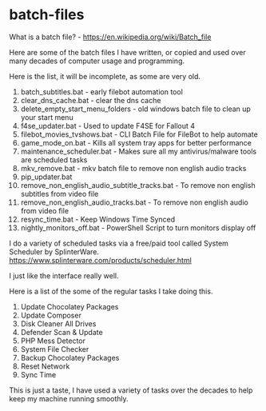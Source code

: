 # batch-files

What is a batch file? - https://en.wikipedia.org/wiki/Batch_file

Here are some of the batch files I have written, or copied and used over many decades of computer usage and programming.

Here is the list, it will be incomplete, as some are very old.

1. batch_subtitles.bat - early filebot automation tool
2. clear_dns_cache.bat - clear the dns cache
3. delete_empty_start_menu_folders - old windows batch file to clean up your start menu
4. f4se_updater.bat - Used to update F4SE for Fallout 4
5. filebot_movies_tvshows.bat - CLI Batch File for FileBot to help automate
6. game_mode_on.bat - Kills all system tray apps for better performance
7. maintenance_scheduler.bat - Makes sure all my antivirus/malware tools are scheduled tasks
8. mkv_remove.bat - mkv batch file to remove non english audio tracks
9. pip_updater.bat
10. remove_non_english_audio_subtitle_tracks.bat - To remove non english subtitles from video file
11. remove_non_english_audio_tracks.bat - To remove non english audio from video file
12. resync_time.bat - Keep Windows Time Synced
13. nightly_monitors_off.bat - PowerShell Script to turn monitors display off

I do a variety of scheduled tasks via a free/paid tool called System Scheduler by SplinterWare.
https://www.splinterware.com/products/scheduler.html

I just like the interface really well.

Here is a list of the some of the regular tasks I take doing this.
1. Update Chocolatey Packages
2. Update Composer
3. Disk Cleaner All Drives
4. Defender Scan & Update
5. PHP Mess Detector
6. System File Checker
7. Backup Chocolatey Packages
8. Reset Network
9. Sync Time

This is just a taste, I have used a variety of tasks over the decades to help keep my machine running smoothly.
